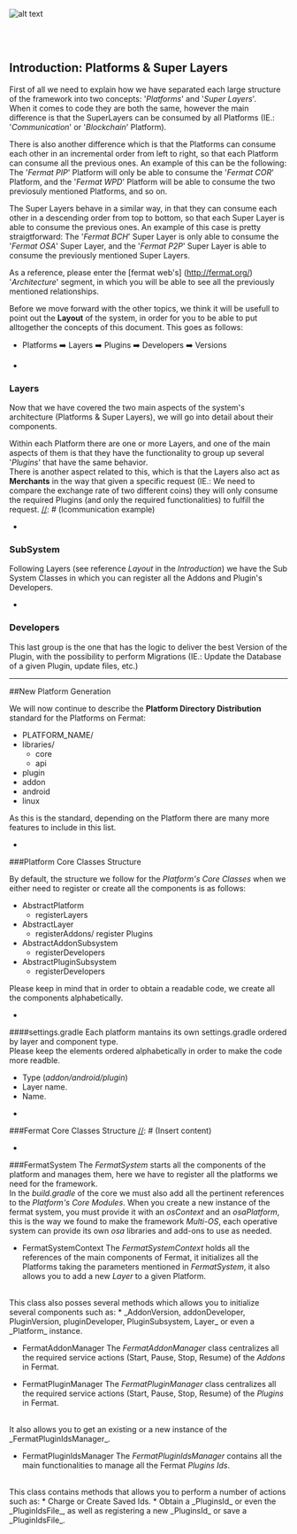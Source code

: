 <!-- all links tested by laderuner -->
![alt text](https://github.com/bitDubai/media-kit/blob/master/MediaKit/Fermat%20Branding/Fermat%20Logotype/Fermat_Logo_3D.png "Fermat
Logo")

<br><br>
## Introduction: Platforms & Super Layers

First of all we need to explain how we have separated each large structure of the framework into two concepts: '_Platforms_' and '_Super Layers_'.
<br>
When it comes to code they are both the same, however the main difference is that the SuperLayers can be consumed by all 
Platforms (IE.: '_Communication_' or '_Blockchain_' Platform).

There is also another difference which is that the Platforms can consume each other in an incremental order from 
left to right, so that each Platform can consume all the previous ones. An example of this can be the following:
The '_Fermat PIP_' Platform will only be able to consume the '_Fermat COR_' Platform, and the '_Fermat WPD_' Platform 
will be able to consume the two previosuly mentioned Platforms, and so on.

The Super Layers behave in a similar way, in that they can consume each other in a descending order from top to bottom,
so that each Super Layer is able to consume the previous ones. An example of this case is pretty straigtforward: 
The '_Fermat BCH_' Super Layer is only able to consume the '_Fermat OSA_' Super Layer, and the '_Fermat P2P_' Super Layer
is able to consume the previously mentioned Super Layers.

As a reference, please enter the [fermat web's] (http://fermat.org/) '_Architecture_' segment, in which you will be able to see all the previously mentioned relationships.

Before we move forward with the other topics, we think it will be usefull to point out the **Layout** of the system, in order for you to be able to put alltogether the concepts of this document. This goes as follows:

* Platforms :arrow_right: Layers :arrow_right: Plugins :arrow_right: Developers :arrow_right: Versions

-
### Layers

Now that we have covered the two main aspects of the system's architecture (Platforms & Super Layers), we will go into
detail about their components.

Within each Platform there are one or more Layers, and one of the main aspects of them is that they have the
functionality to group up several '_Plugins_' that have the same behavior.
<br>
There is another aspect related to this, which is that the Layers also act as **Merchants** in the way that given a 
specific request (IE.: We need to compare the exchange rate of two different coins) they will only consume the required
Plugins (and only the required functionalities) to fulfill the request. 
[//]: # (lcommunication example)

-
### SubSystem

Following Layers (see reference _Layout_ in the _Introduction_) we have the Sub System Classes in which you can register all the Addons and Plugin's Developers.

-
### Developers

This last group is the one that has the logic to deliver the best Version of the Plugin, with the possibility to perform Migrations (IE.: Update the Database of a given Plugin, update files, etc.)

[//]: # (S/CER maneja los precios y cotizaciones, esta capa va a tener un index que pasa las cotizaciones)
[//]: # (IE: Blockchain platform- cryptonetwork layer, la cual posee las network de todos los XXX available)

---
##New Platform Generation

We will now continue to describe the **Platform Directory Distribution** standard for the Platforms on Fermat:

* PLATFORM_NAME/
* libraries/
  * core
  * api
* plugin
* addon
* android
* linux

As this is the standard, depending on the Platform there are many more features to include in this list.  

-
###Platform Core Classes Structure

By default, the structure we follow for the _Platform's Core Classes_ when we either need to register or create all the components is as follows:

* AbstractPlatform
  * registerLayers
* AbstractLayer
  * registerAddons/ register Plugins
* AbstractAddonSubsystem
  * registerDevelopers
* AbstractPluginSubsystem
  * registerDevelopers

Please keep in mind that in order to obtain a readable code, we create all the components alphabetically.

-
####settings.gradle
Each platform mantains its own settings.gradle ordered by layer and component type.
<br>
Please keep the elements ordered alphabetically in order to make the code more readble.
 * Type (_addon/android/plugin_)
 * Layer name.
 * Name.

-
###Fermat Core Classes Structure
[//]: # (Insert content)

-
###FermatSystem
The _FermatSystem_ starts all the components of the platform and manages them, here we have to register all the platforms we need for the framework.
<br>
In the _build.gradle_ of the core we must also add all the pertinent references to the _Platform's Core Modules_.
When you create a new instance of the fermat system, you must provide it with an _osContext_ and an _osaPlatform_,
this is the way we found to make the framework _Multi-OS_, each operative system can provide its own _osa_ libraries and add-ons to use as needed.

* FermatSystemContext
The _FermatSystemContext_ holds all the references of the main components of Fermat, it initializes all the Platforms taking the parameters mentioned in _FermatSystem_, it also allows you to add a new _Layer_ to a given Platform.
<br>
This class also posses several methods which allows you to initialize several components such as:
 * _AddonVersion, addonDeveloper, PluginVersion, pluginDeveloper, PluginSubsystem, Layer_ or even a _Platform_ instance.

* FermatAddonManager
The _FermatAddonManager_ class centralizes all the required service actions (Start, Pause, Stop, Resume) of the _Addons_ in Fermat.

* FermatPluginManager
The _FermatPluginManager_ class centralizes all the required service actions (Start, Pause, Stop, Resume) of the _Plugins_ in Fermat.
<br>
It also allows you to get an existing or a new instance of the _FermatPluginIdsManager_.

* FermatPluginIdsManager
The _FermatPluginIdsManager_ contains all the main functionalities to manage all the Fermat _Plugins Ids_.
<br>
This class contains methods that allows you to perform a number of actions such as:
 * Charge or Create Saved Ids.
 * Obtain a _PluginsId_ or even the _PluginIdsFile_, as well as registering a new _PluginsId_ or save a _PluginIdsFile_.
